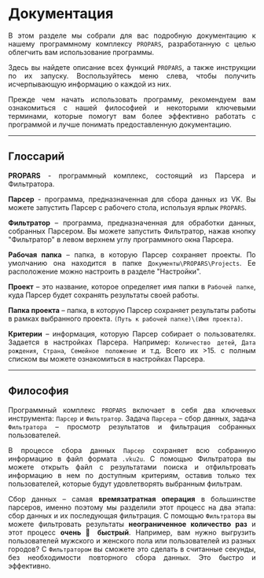 # Документация

<div style="text-align: justify">
  <p>
    В этом разделе мы собрали для вас подробную документацию к нашему программному комплексу <code>PROPARS</code>, разработанную с целью облегчить вам использование программы.
  </p>
  <p>
    Здесь вы найдете описание всех функций <code>PROPARS</code>, а также инструкции по их запуску. Воспользуйтесь меню слева, чтобы получить исчерпывающую информацию о каждой из них.
  </p>
  <p>
    Прежде чем начать использовать программу, рекомендуем вам ознакомиться с нашей философией и некоторыми ключевыми терминами, которые помогут вам более эффективно работать с программой и лучше понимать предоставленную документацию.
  </p>
</div>

---

<div id="termins"/>

## Глоссарий 

<div style="text-align: justify">
  <p>
    <b>PROPARS</b> - программный комплекс, состоящий из Парсера и Фильтратора.
  </p>
  <p>
    <b>Парсер</b> - программа, предназначенная для сбора данных из VK. Вы можете запустить Парсер с рабочего стола, используя ярлык <code>PROPARS</code>.
  </p>
  <p>
    <b>Фильтратор</b> – программа, предназначенная для обработки данных, собранных Парсером.  Вы можете запустить Фильтратор, нажав кнопку "Фильтратор" в левом верхнем углу программного окна Парсера.
  </p>
  <p>
    <b>Рабочая папка</b> – папка, в которую Парсер сохраняет проекты. По умолчанию она находится в папке <code>Документы\PROPARS\Projects</code>. Ее расположение можно настроить в разделе "Настройки". 
  </p>
  <p>
    <b>Проект</b> – это название, которое определяет имя папки в <code>Рабочей папке</code>, куда Парсер будет сохранять результаты своей работы.
  </p>
  <p>
    <b>Папка проекта</b> – папка, в которую Парсер сохраняет результаты работы в рамках выбранного проекта. <code>(Путь к рабочей папке)\(Имя проекта)</code>.
  </p>
  <p>
    <b>Критерии</b> – информация, которую Парсер собирает о пользователях. Задается в настройках Парсера. Например: <code>Количество детей</code>, <code>Дата рождения</code>, <code>Страна</code>, <code>Семейное положение</code> и т.д. Всего их >15. с полным списком вы можете ознакомиться в настройках Парсера.
  </p>
</div>

---

## Философия

<div style="text-align: justify">
  <p>
    Программный комплекс <code>PROPARS</code> включает в себя два ключевых инструмента: <code>Парсер</code> и <code>Фильтратор</code>. Задача <code>Парсера</code> – сбор данных, задача <code>Фильтратора</code> – просмотр результатов и фильтрация собранных пользователей.
  </p>
  <p>
    В процессе сбора данных <code>Парсер</code> сохраняет всю собранную информацию в файл формата <code>.vku2u</code>. С помощью Фильтратора вы можете открыть файл с результатами поиска и отфильтровать информацию в нем по доступным критериям, оставив только тех пользователей, которые будут удовлетворять выбранным фильтрам.
  </p>
  <p>
    Сбор данных – самая <b>времязатратная операция</b> в большинстве парсеров, именно поэтому мы разделили этот процесс на два этапа: сбор данных и их последующая фильтрация. С помощью <code>Фильтратора</code> вы можете фильтровать результаты <b>неограниченное количество раз</b> и этот процесс <b>очень 🚀 быстрый</b>. Например, вам нужно выгрузить пользователей мужского и женского пола или пользователей из разных городов? С <code>Фильтратором</code> вы сможете это сделать в считанные секунды, без необходимости повторного сбора данных. Это быстро и эффективно.
  </p>
</div>